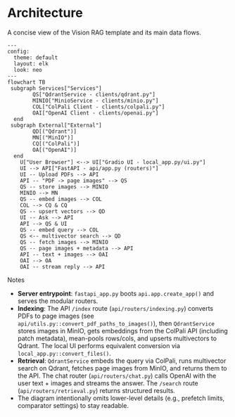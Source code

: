 # Architecture

A concise view of the Vision RAG template and its main data flows.

```mermaid
---
config:
  theme: default
  layout: elk
  look: neo
---
flowchart TB
 subgraph Services["Services"]
        QS["QdrantService - clients/qdrant.py"]
        MINIO["MinioService - clients/minio.py"]
        COL["ColPali Client - clients/colpali.py"]
        OAI["OpenAI Client - clients/openai.py"]
  end
 subgraph External["External"]
        QD[("Qdrant")]
        MN[("MinIO")]
        CQ[("ColPali")]
        OA[("OpenAI")]
  end
    U["User Browser"] <--> UI["Gradio UI - local_app.py/ui.py"]
    UI --> API["FastAPI - api/app.py (routers)"]
    UI -- Upload PDFs --> API
    API -- "PDF -> page images" --> QS
    QS -- store images --> MINIO
    MINIO --> MN
    QS -- embed images --> COL
    COL --> CQ & CQ
    QS -- upsert vectors --> QD
    UI -- Ask --> API
    API --> QS & UI
    QS -- embed query --> COL
    QS <-- multivector search --> QD
    QS -- fetch images --> MINIO
    QS -- page images + metadata --> API
    API -- text + images --> OAI
    OAI --> OA
    OAI -- stream reply --> API
```

Notes

- __Server entrypoint__: `fastapi_app.py` boots `api.app.create_app()` and serves the modular routers.
- __Indexing__: The API `/index` route (`api/routers/indexing.py`) converts PDFs to page images (see `api/utils.py::convert_pdf_paths_to_images()`), then `QdrantService` stores images in MinIO, gets embeddings from the ColPali API (including patch metadata), mean-pools rows/cols, and upserts multivectors to Qdrant. The local UI performs equivalent conversion via `local_app.py::convert_files()`.
- __Retrieval__: `QdrantService` embeds the query via ColPali, runs multivector search on Qdrant, fetches page images from MinIO, and returns them to the API. The chat router (`api/routers/chat.py`) calls OpenAI with the user text + images and streams the answer. The `/search` route (`api/routers/retrieval.py`) returns structured results.
- The diagram intentionally omits lower-level details (e.g., prefetch limits, comparator settings) to stay readable.
